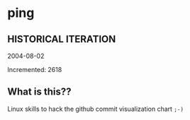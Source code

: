 # ping

## HISTORICAL ITERATION
2004-08-02

Incremented: 2618

## What is this?? 
Linux skills to hack the github commit visualization chart `;-)`
